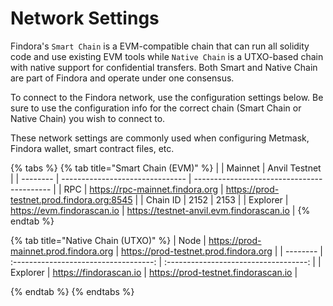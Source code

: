 # Network Settings

Findora's `Smart Chain` is a EVM-compatible chain that can run all solidity code and use existing EVM tools while `Native Chain` is a UTXO-based chain with native support for confidential transfers. Both Smart and Native Chain are part of Findora and operate under one consensus.

To connect to the Findora network, use the configuration settings below. Be sure to use the configuration info for the correct chain (Smart Chain or Native Chain) you wish to connect to.

These network settings are commonly used when configuring Metmask, Findora wallet, smart contract files, etc.

{% tabs %}
{% tab title="Smart Chain (EVM)" %}
|          | Mainnet                         | Anvil Testnet                              |
| -------- | ------------------------------- | ------------------------------------------ |
| RPC      | https://rpc-mainnet.findora.org | https://prod-testnet.prod.findora.org:8545 |
| Chain ID | 2152                            | 2153                                       |
| Explorer | https://evm.findorascan.io      | https://testnet-anvil.evm.findorascan.io   |
{% endtab %}

{% tab title="Native Chain (UTXO)" %}
| Node     | https://prod-mainnet.prod.findora.org | https://prod-testnet.prod.findora.org |
| -------- | :-----------------------------------: | :-----------------------------------: |
| Explorer |         https://findorascan.io        |  https://prod-testnet.findorascan.io  |


{% endtab %}
{% endtabs %}
